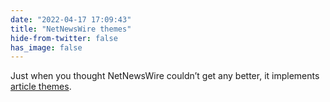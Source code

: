 ```yaml
---
date: "2022-04-17 17:09:43"
title: "NetNewsWire themes"
hide-from-twitter: false
has_image: false
---
```


Just when you thought NetNewsWire couldn’t get any better, it implements [article themes](https://netnewswire.com/help/mac/6.1/en/themes).
